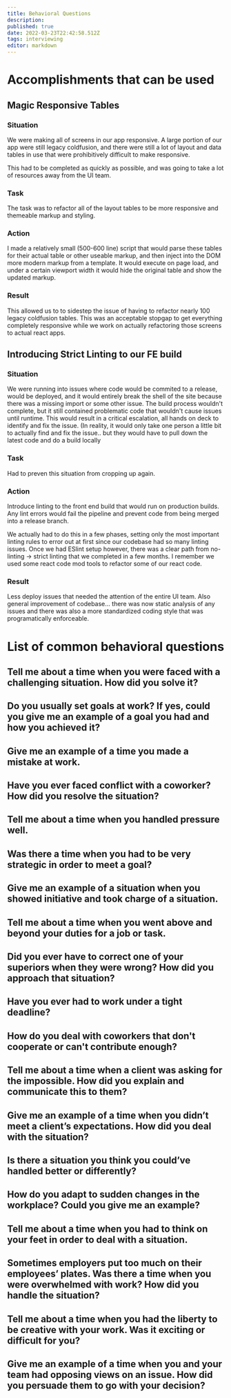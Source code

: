 ```yaml
---
title: Behavioral Questions
description: 
published: true
date: 2022-03-23T22:42:58.512Z
tags: interviewing
editor: markdown
---
```


# Accomplishments that can be used
## Magic Responsive Tables
### Situation
We were making all of screens in our app responsive. A large portion of our app were still legacy coldfusion, and there were still a lot of layout and data tables in use that were prohibitively difficult to make responsive. 

This had to be completed as quickly as possible, and was going to take a lot of resources away from the UI team. 
### Task 
The task was to refactor all of the layout tables to be more responsive and themeable markup and styling. 
### Action
I made a relatively small (500-600 line) script that would parse these tables for their actual table or other useable markup, and then inject into the DOM more modern markup from a template. It would execute on page load, and under a certain viewport width it would hide the original table and show the updated markup. 
### Result 
This allowed us to to sidestep the issue of having to refactor nearly 100 legacy coldfusion tables. This was an acceptable stopgap to get everything completely responsive while we work on actually refactoring those screens to actual react apps.
## Introducing Strict Linting to our FE build
### Situation
We were running into issues where code would be commited to a release, would be deployed, and it would entirely break the shell of the site because there was a missing import or some other issue. The build process wouldn't complete, but it still contained problematic code that wouldn't cause issues until runtime. This would result in a critical escalation, all hands on deck to identify and fix the issue. (In reality, it would only take one person a little bit to actually find and fix the issue.. but they would have to pull down the latest code and do a build locally
### Task 
Had to preven this situation from cropping up again. 
### Action
Introduce linting to the front end build that would run on production builds. Any lint errors would fail the pipeline and prevent code from being merged into a release branch. 

We actually had to do this in a few phases, setting only the most important linting rules to error out at first since our codebase had so many linting issues. Once we had ESlint setup however, there was a clear path from no-linting -> strict linting that we completed in a few months. I remember we used some react code mod tools to refactor some of our react code.
### Result
Less deploy issues that needed the attention of the entire UI team. Also general improvement of codebase... there was now static analysis of any issues and there was also a more standardized coding style that was programatically enforceable.


# List of common behavioral questions
## Tell me about a time when you were faced with a challenging situation. How did you solve it?
## Do you usually set goals at work? If yes, could you give me an example of a goal you had and how you achieved it?
## Give me an example of a time you made a mistake at work. 
## Have you ever faced conflict with a coworker? How did you resolve the situation?
## Tell me about a time when you handled pressure well.
## Was there a time when you had to be very strategic in order to meet a goal?
## Give me an example of a situation when you showed initiative and took charge of a situation.
## Tell me about a time when you went above and beyond your duties for a job or task.
## Did you ever have to correct one of your superiors when they were wrong? How did you approach that situation?
## Have you ever had to work under a tight deadline?
## How do you deal with coworkers that don't cooperate or can't contribute enough? 
## Tell me about a time when a client was asking for the impossible. How did you explain and communicate this to them?
## Give me an example of a time when you didn’t meet a client’s expectations. How did you deal with the situation?
## Is there a situation you think you could’ve handled better or differently?
## How do you adapt to sudden changes in the workplace? Could you give me an example?
## Tell me about a time when you had to think on your feet in order to deal with a situation.
## Sometimes employers put too much on their employees’ plates. Was there a time when you were overwhelmed with work? How did you handle the situation?
## Tell me about a time when you had the liberty to be creative with your work. Was it exciting or difficult for you?
## Give me an example of a time when you and your team had opposing views on an issue. How did you persuade them to go with your decision?